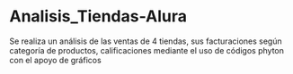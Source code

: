 # Analisis_Tiendas-Alura
Se realiza un análisis de las ventas de 4 tiendas, sus facturaciones según categoría de productos, calificaciones mediante el uso de códigos phyton con el apoyo de gráficos
